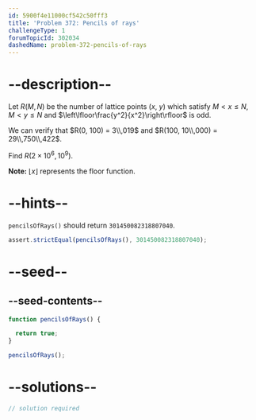 ```yaml
---
id: 5900f4e11000cf542c50fff3
title: 'Problem 372: Pencils of rays'
challengeType: 1
forumTopicId: 302034
dashedName: problem-372-pencils-of-rays
---
```


# --description--

Let $R(M, N)$ be the number of lattice points ($x$, $y$) which satisfy $M \lt x \le N$, $M \lt y \le N$ and $\left\lfloor\frac{y^2}{x^2}\right\rfloor$ is odd.

We can verify that $R(0, 100) = 3\\,019$ and $R(100, 10\\,000) = 29\\,750\\,422$.

Find $R(2 \times {10}^6, {10}^9)$.

**Note:** $\lfloor x\rfloor$ represents the floor function.

# --hints--

`pencilsOfRays()` should return `301450082318807040`.

```js
assert.strictEqual(pencilsOfRays(), 301450082318807040);
```

# --seed--

## --seed-contents--

```js
function pencilsOfRays() {

  return true;
}

pencilsOfRays();
```

# --solutions--

```js
// solution required
```
